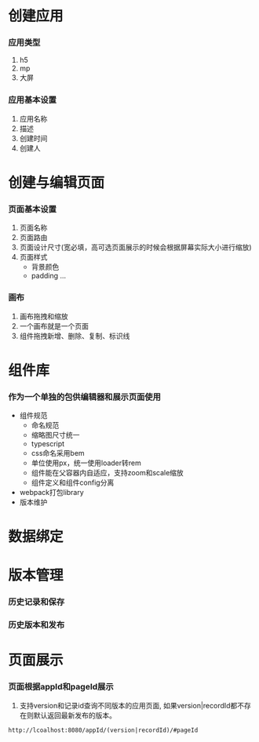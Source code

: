 # 创建应用
### 应用类型
1. h5
2. mp
3. 大屏

### 应用基本设置
1. 应用名称
2. 描述
3. 创建时间
4. 创建人


# 创建与编辑页面
### 页面基本设置
1. 页面名称
2. 页面路由
3. 页面设计尺寸(宽必填，高可选页面展示的时候会根据屏幕实际大小进行缩放)
4. 页面样式
    - 背景颜色
    - padding
    ...

### 画布
1. 画布拖拽和缩放
2. 一个画布就是一个页面
3. 组件拖拽新增、删除、复制、标识线

# 组件库
### 作为一个单独的包供编辑器和展示页面使用
  - 组件规范
    - 命名规范
    - 缩略图尺寸统一
    - typescript
    - css命名采用bem
    - 单位使用px，统一使用loader转rem
    - 组件能在父容器内自适应，支持zoom和scale缩放
    - 组件定义和组件config分离
  - webpack打包library
  - 版本维护



# 数据绑定

# 版本管理
### 历史记录和保存
### 历史版本和发布

# 页面展示
### 页面根据appId和pageId展示
1. 支持version和记录id查询不同版本的应用页面, 如果version|recordId都不存在则默认返回最新发布的版本。
```
http://lcoalhost:8080/appId/(version|recordId)/#pageId
```